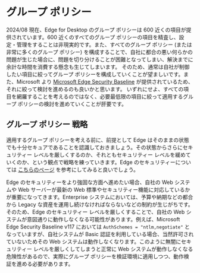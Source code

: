 # グループ ポリシー

2024/08 現在、Edge for Desktop のグループ ポリシーは 600 近くの項目が提供されています。600 近くのすべてのグループ ポリシーの項目を精査し、設定・管理をすることは非現実的です。また、すべてのグループ ポリシー (または非常に多くのグループ ポリシー) を構成することで、自社に都合の悪い何らかの問題が生じた場合に、問題を切り分けることが困難となってしまい、解決までに余計な時間を消費する懸念も生じてしまいます。
そのため、通常は自社が制御したい項目に絞ってグループ ポリシーを構成していくことが望ましいです。また、Microsoft より [Microsoft Edge Security Baseline](https://techcommunity.microsoft.com/t5/microsoft-security-baselines/bg-p/Microsoft-Security-Baselines) が提供されているため、それに絞って検討を進めるのも良いかと思います。
いずれにせよ、すべての項目を網羅することを考えるのではなく、必要最低限の項目に絞って適用するグループ ポリシーの検討を進めていくことが肝要です。


## グループ ポリシー 戦略

適用するグループ ポリシーを考える前に、前提として Edge はそのままの状態でも十分セキュアであることを認識しておきましょう。その状態からさらにセキュリティー レベルを厳しくするのか、それともセキュリティー レベルを緩めていくのか、という観点で戦略を練っていきます。Edge のセキュリティーについては [こちらのページ](https://learn.microsoft.com/ja-jp/deployedge/ms-edge-security-for-business) を参考にしてみると良いでしょう。

Edge のセキュリティーをより強固な方面へ進めたい場合、自社の Web システムや Web サーバーが最新の Web 標準やセキュリティー機能に対応しているかが重要になってきます。Enterprise システムにおいては、予算や納期などの都合から Legacy な資産を運用し続けなければならないなどの制約が生じがちです。そのため、Edge のセキュリティー レベルを厳しくすることで、自社の Web システムが意図通りに動作しなくなる可能性があります。例えば、Microsoft Edge Security Baseline v117 においては `AuthSchemes = "ntlm,negotiate"` となっていますが、自社システムが Basic 認証を利用している場合、当然許可されていないためその Web システムは動作しなくなります。このように無闇にセキュリティー レベルを厳しくしてしまうと正常に Web システムが動作しなくなる危険性があるので、実際にグループ ポリシーを検証環境に適用しつつ、動作検証を進める必要があります。


